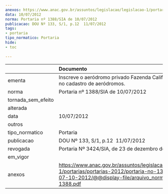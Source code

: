 ```yaml
---
anexos: https://www.anac.gov.br/assuntos/legislacao/legislacao-1/portarias/portarias-2012/portaria-no-1388-sia-de-07-10-2012/@@display-file/arquivo_norma/PA2012-1388.pdf
data: 10/07/2012
norma: Portaria nº 1388/SIA de 10/07/2012
publicacao: DOU Nº 133, S/1, p.12  11/07/2012
tags:
- portaria
tipo_normatico: Portaria
hide: 
- toc 
 
---
```


|                    | Documento                                                                                                                                                         |
|:-------------------|:------------------------------------------------------------------------------------------------------------------------------------------------------------------|
| ementa             | Inscreve o aeródromo privado Fazenda Califórnia (MS) no cadastro de aeródromos.                                                                                   |
| norma              | Portaria nº 1388/SIA de 10/07/2012                                                                                                                                |
| tornada_sem_efeito |                                                                                                                                                                   |
| alterada           |                                                                                                                                                                   |
| data               | 10/07/2012                                                                                                                                                        |
| outros             |                                                                                                                                                                   |
| tipo_normatico     | Portaria                                                                                                                                                          |
| publicacao         | DOU Nº 133, S/1, p.12  11/07/2012                                                                                                                                 |
| revogada           | Portaria Nº 3424/SIA, de 23 de dezembro de 2015                                                                                                                   |
| em_vigor           |                                                                                                                                                                   |
| anexos             | https://www.anac.gov.br/assuntos/legislacao/legislacao-1/portarias/portarias-2012/portaria-no-1388-sia-de-07-10-2012/@@display-file/arquivo_norma/PA2012-1388.pdf |
